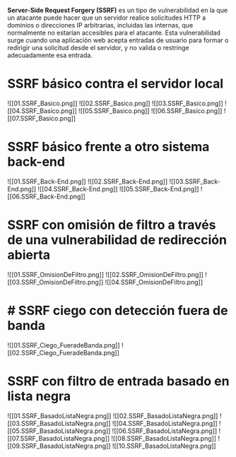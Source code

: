 **Server-Side Request Forgery (SSRF)** es un tipo de vulnerabilidad en la que un atacante puede hacer que un servidor realice solicitudes HTTP a dominios o direcciones IP arbitrarias, incluidas las internas, que normalmente no estarían accesibles para el atacante. Esta vulnerabilidad surge cuando una aplicación web acepta entradas de usuario para formar o redirigir una solicitud desde el servidor, y no valida o restringe adecuadamente esa entrada.
# SSRF básico contra el servidor local 

![[01.SSRF_Basico.png]]
![[02.SSRF_Basico.png]]
![[03.SSRF_Basico.png]]
![[04.SSRF_Basico.png]]
![[05.SSRF_Basico.png]]
![[06.SSRF_Basico.png]]
![[07.SSRF_Basico.png]]

# SSRF básico frente a otro sistema back-end

![[01.SSRF_Back-End.png]]
![[02.SSRF_Back-End.png]]
![[03.SSRF_Back-End.png]]
![[04.SSRF_Back-End.png]]
![[05.SSRF_Back-End.png]]
![[06.SSRF_Back-End.png]]


# SSRF con omisión de filtro a través de una vulnerabilidad de redirección abierta

![[01.SSRF_OmisionDeFiltro.png]]
![[02.SSRF_OmisionDeFiltro.png]]
![[03.SSRF_OmisionDeFiltro.png]]
![[04.SSRF_OmisionDeFiltro.png]]

# # SSRF ciego con detección fuera de banda

![[01.SSRF_Ciego_FueradeBanda.png]]
![[02.SSRF_Ciego_FueradeBanda.png]]

# SSRF con filtro de entrada basado en lista negra

![[01.SSRF_BasadoListaNegra.png]]
![[02.SSRF_BasadoListaNegra.png]]
![[03.SSRF_BasadoListaNegra.png]]
![[04.SSRF_BasadoListaNegra.png]]
![[05.SSRF_BasadoListaNegra.png]]
![[06.SSRF_BasadoListaNegra.png]]
![[07.SSRF_BasadoListaNegra.png]]
![[08.SSRF_BasadoListaNegra.png]]
![[09.SSRF_BasadoListaNegra.png]]
![[10.SSRF_BasadoListaNegra.png]]

